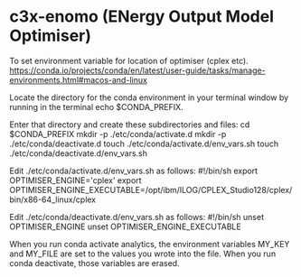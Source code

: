 # c3x-enomo (ENergy Output Model Optimiser)

To set environment variable for location of optimiser (cplex etc).
https://conda.io/projects/conda/en/latest/user-guide/tasks/manage-environments.html#macos-and-linux

Locate the directory for the conda environment in your terminal window by running in the terminal echo $CONDA_PREFIX.

Enter that directory and create these subdirectories and files:
cd $CONDA_PREFIX
mkdir -p ./etc/conda/activate.d
mkdir -p ./etc/conda/deactivate.d
touch ./etc/conda/activate.d/env_vars.sh
touch ./etc/conda/deactivate.d/env_vars.sh

Edit ./etc/conda/activate.d/env_vars.sh as follows:
	#!/bin/sh
	export OPTIMISER_ENGINE='cplex'
	export OPTIMISER_ENGINE_EXECUTABLE=/opt/ibm/ILOG/CPLEX_Studio128/cplex/bin/x86-64_linux/cplex

Edit ./etc/conda/deactivate.d/env_vars.sh as follows:
	#!/bin/sh
	unset OPTIMISER_ENGINE
	unset OPTIMISER_ENGINE_EXECUTABLE

When you run conda activate analytics, the environment variables MY_KEY and MY_FILE are set to the values you wrote into the file. When you run conda deactivate, those variables are erased.
